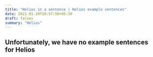 ```yaml
---
title: "Helios in a sentence | Helios example sentences"
date: 2021-01-20T19:57:50+05:30
draft: falses
summary: "Helios"
---
```

## Unfortunately, we have no example sentences for Helios                 

